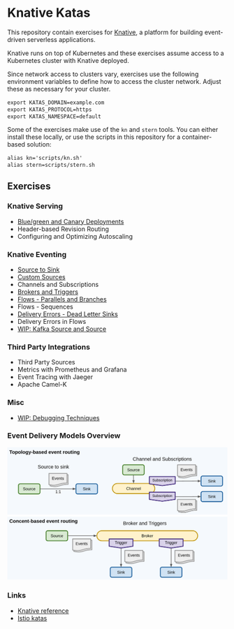 # Knative Katas

This repository contain exercises for [Knative](https://knative.dev), a platform
for building event-driven serverless applications.

Knative runs on top of Kubernetes and these exercises assume access to a
Kubernetes cluster with Knative deployed.

Since network access to clusters vary, exercises use the following environment
variables to define how to access the cluster network. Adjust these as necessary
for your cluster.

```console
export KATAS_DOMAIN=example.com
export KATAS_PROTOCOL=https
export KATAS_NAMESPACE=default
```

Some of the exercises make use of the `kn` and `stern` tools. You can either
install these locally, or use the scripts in this repository for a
container-based solution:

```console
alias kn='scripts/kn.sh'
alias stern=scripts/stern.sh
```

## Exercises

### Knative Serving

- [Blue/green and Canary Deployments](blue-green-and-canary.md)
- Header-based Revision Routing
- Configuring and Optimizing Autoscaling

### Knative Eventing

- [Source to Sink](source-to-sink.md)
- [Custom Sources](custom-sources.md)
- Channels and Subscriptions
- [Brokers and Triggers](brokers-and-triggers.md)
- [Flows - Parallels and Branches](parallels-and-branches.md)
- Flows - Sequences
- [Delivery Errors - Dead Letter Sinks](delivery-errors.md)
- Delivery Errors in Flows
- [WIP: Kafka Source and Source](kafka-sink-source.md)

### Third Party Integrations

- Third Party Sources
- Metrics with Prometheus and Grafana
- Event Tracing with Jaeger
- Apache Camel-K

### Misc

- [WIP: Debugging Techniques](debugging.md)


### Event Delivery Models Overview

![Delivery Models](images/event-delivery-models.png)

### Links

- [Knative reference](https://knative.dev/docs/reference/)
- [Istio katas](https://github.com/MichaelVL/istio-katas)